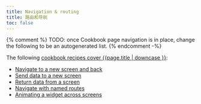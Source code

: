 ```yaml
---
title: Navigation & routing
title: 路由和导航
toc: false
---
```


{% comment %}
TODO: once Cookbook page navigation is in place, change the following to be an autogenerated list.
{% endcomment -%}

The following [cookbook recipes cover {{page.title | downcase }}][cookbook]:

* [Navigate to a new screen and back](/docs/cookbook/navigation/navigation-basics)
* [Send data to a new screen](/docs/cookbook/navigation/passing-data)
* [Return data from a screen](/docs/cookbook/navigation/returning-data)
* [Navigate with named routes](/docs/cookbook/navigation/named-routes)
* [Animating a widget across screens](/docs/cookbook/navigation/hero-animations)

[cookbook]: /docs/cookbook#navigation
